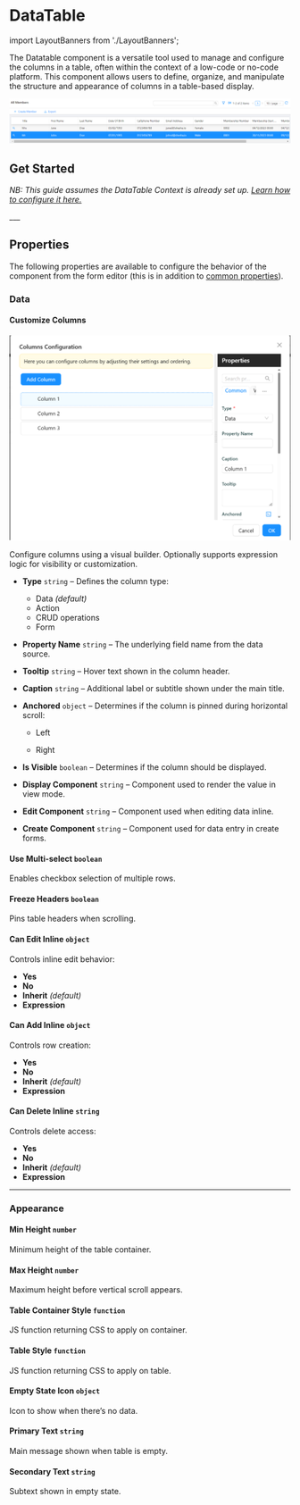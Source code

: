 # DataTable

import LayoutBanners from './LayoutBanners';

The Datatable component is a versatile tool used to manage and configure the columns in a table, often within the context of a low-code or no-code platform. This component allows users to define, organize, and manipulate the structure and appearance of columns in a table-based display.

![Image](./images/selectedRow.png)

[//]: # (<iframe width="100%" height="500" src="https://pd-docs-adminportal-test.shesha.dev/shesha/forms-designer/?id=552accec-84dc-4841-962f-ff263b5ade73" title="Columns Component" ></iframe>)

## **Get Started**
*NB: This guide assumes the DataTable Context is already set up. [Learn how to configure it here.](../tables-lists/datatable-context.md#get-started)*
 
<LayoutBanners url="https://app.guideflow.com/embed/qkqw5zjf1k" type={1}/>
___

## Properties

The following properties are available to configure the behavior of the component from the form editor (this is in addition to [common properties](/docs/front-end-basics/form-components/common-component-properties)).

### Data
#### **Customize Columns** 

![Image](../tables-lists//images/datatable2.png)

Configure columns using a visual builder. Optionally supports expression logic for visibility or customization.

- **Type** ``string`` – Defines the column type: 
    - Data *(default)*
    - Action 
    - CRUD operations 
    - Form
- **Property Name** ``string`` – The underlying field name from the data source.

- **Tooltip** ``string`` – Hover text shown in the column header.

- **Caption** ``string`` – Additional label or subtitle shown under the main title.

- **Anchored** ``object`` – Determines if the column is pinned during horizontal scroll:
    - Left

    - Right

- **Is Visible** ``boolean`` – Determines if the column should be displayed.

- **Display Component** ``string`` – Component used to render the value in view mode.

- **Edit Component** ``string`` – Component used when editing data inline.

- **Create Component** ``string`` – Component used for data entry in create forms.


#### **Use Multi-select** `boolean`  
Enables checkbox selection of multiple rows.

#### **Freeze Headers** `boolean`  
Pins table headers when scrolling.

#### **Can Edit Inline** `object`  
Controls inline edit behavior:
- **Yes**
- **No**
- **Inherit** *(default)*
- **Expression**

#### **Can Add Inline** `object`  
Controls row creation:
- **Yes**
- **No**
- **Inherit** *(default)*
- **Expression**

#### **Can Delete Inline** `string`  
Controls delete access:
- **Yes**
- **No**
- **Inherit** *(default)*
- **Expression**

___

### Appearance

#### **Min Height** `number`  
Minimum height of the table container.

#### **Max Height** `number`  
Maximum height before vertical scroll appears.

#### **Table Container Style** `function`  
JS function returning CSS to apply on container.

#### **Table Style** `function`  
JS function returning CSS to apply on table.

#### **Empty State Icon** `object`  
Icon to show when there’s no data.

#### **Primary Text** `string`  
Main message shown when table is empty.

#### **Secondary Text** `string`  
Subtext shown in empty state.
